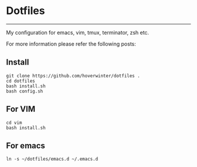 # Dotfiles
---

My configuration for emacs, vim, tmux, terminator, zsh etc.

For more information please refer the following posts:


## Install 

    git clone https://github.com/hoverwinter/dotfiles .
    cd dotfiles
    bash install.sh
    bash config.sh

## For VIM

    cd vim
    bash install.sh

## For emacs

    ln -s ~/dotfiles/emacs.d ~/.emacs.d

